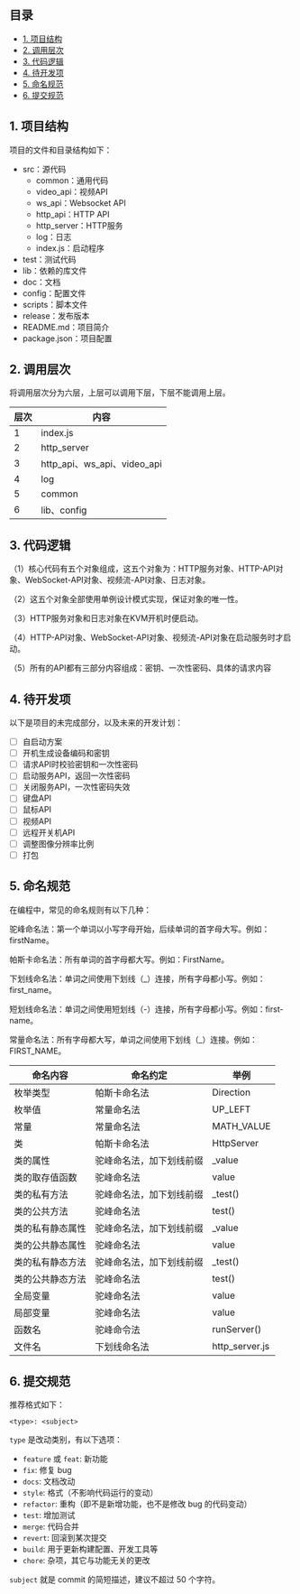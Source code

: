 ## 目录

- [1. 项目结构](#1-项目结构)
- [2. 调用层次](#2-调用层次)
- [3. 代码逻辑](#3-代码逻辑)
- [4. 待开发项](#4-待开发项)
- [5. 命名规范](#5-命名规范)
- [6. 提交规范](#6-提交规范)


## 1. 项目结构

项目的文件和目录结构如下：

- src：源代码
  - common：通用代码
  - video_api：视频API
  - ws_api：Websocket API
  - http_api：HTTP API
  - http_server：HTTP服务
  - log：日志
  - index.js：启动程序
- test：测试代码
- lib：依赖的库文件
- doc：文档
- config：配置文件
- scripts：脚本文件
- release：发布版本
- README.md：项目简介
- package.json：项目配置

## 2. 调用层次

将调用层次分为六层，上层可以调用下层，下层不能调用上层。

| 层次 | 内容 |
|---------|---------|
| 1 | index.js |
| 2 | http_server |
| 3 | http_api、ws_api、video_api |
| 4 | log |
| 5 | common |
| 6 | lib、config |

## 3. 代码逻辑

（1）核心代码有五个对象组成，这五个对象为：HTTP服务对象、HTTP-API对象、WebSocket-API对象、视频流-API对象、日志对象。

（2）这五个对象全部使用单例设计模式实现，保证对象的唯一性。

（3）HTTP服务对象和日志对象在KVM开机时便启动。

（4）HTTP-API对象、WebSocket-API对象、视频流-API对象在启动服务时才启动。

（5）所有的API都有三部分内容组成：密钥、一次性密码、具体的请求内容

## 4. 待开发项

以下是项目的未完成部分，以及未来的开发计划：

- [ ] 自启动方案
- [ ] 开机生成设备编码和密钥
- [ ] 请求API时校验密钥和一次性密码
- [ ] 启动服务API，返回一次性密码
- [ ] 关闭服务API，一次性密码失效
- [ ] 键盘API
- [ ] 鼠标API
- [ ] 视频API
- [ ] 远程开关机API
- [ ] 调整图像分辨率比例
- [ ] 打包

## 5. 命名规范

在编程中，常见的命名规则有以下几种：

驼峰命名法：第一个单词以小写字母开始，后续单词的首字母大写。例如：firstName。

帕斯卡命名法：所有单词的首字母都大写。例如：FirstName。

下划线命名法：单词之间使用下划线（_）连接，所有字母都小写。例如：first_name。

短划线命名法：单词之间使用短划线（-）连接，所有字母都小写。例如：first-name。

常量命名法：所有字母都大写，单词之间使用下划线（_）连接。例如：FIRST_NAME。

|命名内容|命名约定|举例|
|--|--|--|
|枚举类型|帕斯卡命名法|Direction|
|枚举值|常量命名法|UP_LEFT|
|常量|常量命名法|MATH_VALUE|
|类|帕斯卡命名法|HttpServer|
|类的属性|驼峰命名法，加下划线前缀|_value|
|类的取存值函数|驼峰命名法|value|
|类的私有方法|驼峰命名法，加下划线前缀|_test()|
|类的公共方法|驼峰命名法|test()|
|类的私有静态属性|驼峰命名法，加下划线前缀|_value|
|类的公共静态属性|驼峰命名法|value|
|类的私有静态方法|驼峰命名法，加下划线前缀|_test()|
|类的公共静态方法|驼峰命名法|test()|
|全局变量|驼峰命名法|value|
|局部变量|驼峰命名法|value|
|函数名|驼峰命令法|runServer()|
|文件名|下划线命名法|http_server.js|

## 6. 提交规范

推荐格式如下：
```
<type>: <subject>
```
`type` 是改动类别，有以下选项：

- `feature` 或 `feat`: 新功能
- `fix`: 修复 bug
- `docs`: 文档改动
- `style`: 格式（不影响代码运行的变动）
- `refactor`: 重构（即不是新增功能，也不是修改 bug 的代码变动）
- `test`: 增加测试
- `merge`: 代码合并
- `revert`: 回滚到某次提交
- `build`: 用于更新构建配置、开发工具等
- `chore`: 杂项，其它与功能无关的更改

`subject` 就是 commit 的简短描述，建议不超过 50 个字符。